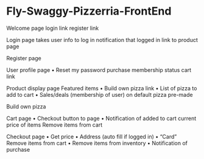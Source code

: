 # Fly-Swaggy-Pizzerria-FrontEnd

Welcome page
  login link
   register link

Login page
  takes user info to log in
  notification that logged in
   link to product page

Register page

User profile page
•	Reset my password
  purchase membership status cart link


Product display page
  Featured items
•	Build own pizza link
•	List of pizza to add to cart
•	Sales/deals (membership of user) on default pizza pre-made

Build own pizza
  

Cart page
•	Checkout button to page
•	Notification of added to cart
  current price of items
  Remove items from cart

Checkout page
•	Get price
•	Address (auto fill if logged in)
•	“Card”
  Remove items from cart
•	Remove items from inventory
•	Notification of purchase
